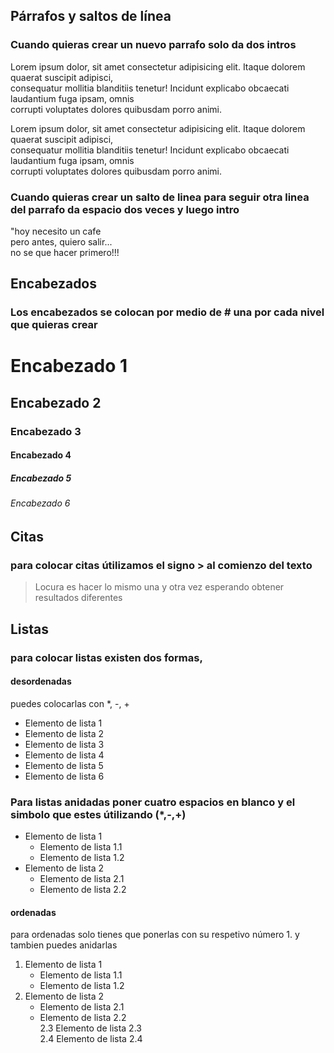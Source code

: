 ## Párrafos y saltos de línea

### Cuando quieras crear un nuevo parrafo solo da dos intros 

Lorem ipsum dolor, sit amet consectetur adipisicing elit. Itaque dolorem quaerat suscipit adipisci,  
consequatur mollitia blanditiis tenetur! Incidunt explicabo obcaecati laudantium fuga ipsam, omnis  
corrupti voluptates dolores quibusdam porro animi.

Lorem ipsum dolor, sit amet consectetur adipisicing elit. Itaque dolorem quaerat suscipit adipisci,  
consequatur mollitia blanditiis tenetur! Incidunt explicabo obcaecati laudantium fuga ipsam, omnis  
corrupti voluptates dolores quibusdam porro animi.

### Cuando quieras crear un salto de linea para seguir otra linea del parrafo da espacio dos veces y luego intro

"hoy necesito un cafe  
pero antes, quiero salir...  
no se que hacer primero!!!

## Encabezados

### Los encabezados se colocan por medio de # una por cada nivel que quieras crear

# Encabezado 1
## Encabezado 2
### Encabezado 3
#### Encabezado 4
##### Encabezado 5
###### Encabezado 6

## Citas

### para colocar citas útilizamos el signo > al comienzo del texto

> Locura es hacer lo mismo una y otra vez esperando obtener resultados diferentes

## Listas

### para colocar listas existen dos formas,  
#### desordenadas  
puedes colocarlas con *, -, + 

* Elemento de lista 1
* Elemento de lista 2
* Elemento de lista 3
* Elemento de lista 4
* Elemento de lista 5
* Elemento de lista 6

### Para listas anidadas poner cuatro espacios en blanco y el simbolo que estes útilizando (*,-,+)

* Elemento de lista 1  
    * Elemento de lista 1.1  
    * Elemento de lista 1.2  
* Elemento de lista 2  
    * Elemento de lista 2.1  
    * Elemento de lista 2.2
    
 #### ordenadas  
 para ordenadas solo tienes que ponerlas con su respetivo número 1. y tambien puedes anidarlas
 
 1. Elemento de lista 1   
    * Elemento de lista 1.1  
    * Elemento de lista 1.2  
2. Elemento de lista 2  
    * Elemento de lista 2.1  
    * Elemento de lista 2.2  
    2.3 Elemento de lista 2.3  
    2.4 Elemento de lista 2.4
    
    
    
    
    
    







